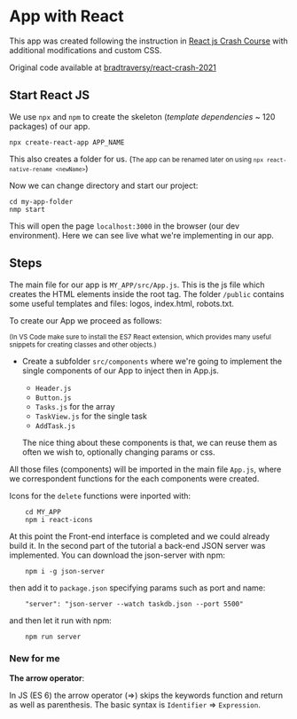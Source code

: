 # App with React

This app was created following the instruction in [React js Crash Course](https://www.youtube.com/watch?v=w7ejDZ8SWv8) with additional modifications and custom CSS.

Original code available at [bradtraversy/react-crash-2021](https://github.com/bradtraversy/react-crash-2021)

## Start React JS
We use `npx` and `npm` to create the skeleton (*template dependencies* ~ 120 packages) of our app.

    npx create-react-app APP_NAME

This also creates a folder for us.
(<small>The app can be renamed later on using `npx react-native-rename <newName>`</small>)

Now we can change directory and start our project:

    cd my-app-folder
    nmp start

This will open the page `localhost:3000` in the browser (our dev environment). Here we can see live what we're implementing in our app.

## Steps

The main file for our app is `MY_APP/src/App.js`. This is the js file which creates the HTML elements inside the root tag. 
The folder `/public` contains some useful templates and files: logos, index.html, robots.txt.

To create our App we proceed as follows:

<small>(In VS Code make sure to install the ES7 React extension, which provides many useful snippets for creating classes and other objects.)</small>

+ Create a subfolder `src/components` where we're going to implement the single components of our App to inject then in App.js.
    + `Header.js` 
    + `Button.js`
    + `Tasks.js` for the array
    + `TaskView.js` for the single task
    + `AddTask.js`

    The nice thing about these components is that, we can reuse them
    as often we wish to, optionally changing params or css.

All those files (components) will be imported in the main file `App.js`, where we correspondent functions for the each components were created.

Icons for the `delete` functions were inported with:
        
        cd MY_APP
        npm i react-icons


At this point the Front-end interface is completed and we could already build it. In the second part of the tutorial a back-end JSON server was implemented. You can download the json-server with npm:

        npm i -g json-server

then add it to `package.json` specifying params such as port and name:

        "server": "json-server --watch taskdb.json --port 5500"

and then let it run with npm:

        npm run server
        
### New for me

**The arrow operator**:

In JS (ES 6) the arrow operator (=>) skips the keywords function and return as well as parenthesis. The basic syntax is `Identifier` => `Expression`.
